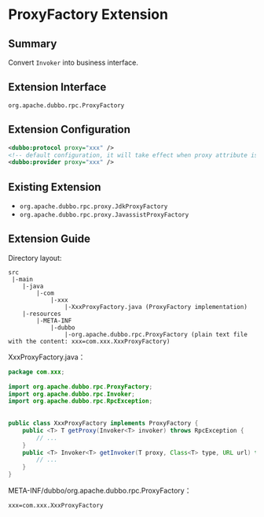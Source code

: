 # ProxyFactory Extension

## Summary

Convert `Invoker` into business interface.

## Extension Interface

`org.apache.dubbo.rpc.ProxyFactory`

## Extension Configuration

```xml
<dubbo:protocol proxy="xxx" />
<!-- default configuration, it will take effect when proxy attribute is not configured in <dubbo:protocol> -->
<dubbo:provider proxy="xxx" />
```

## Existing Extension

* `org.apache.dubbo.rpc.proxy.JdkProxyFactory`
* `org.apache.dubbo.rpc.proxy.JavassistProxyFactory`

## Extension Guide

Directory layout:

```
src
 |-main
    |-java
        |-com
            |-xxx
                |-XxxProxyFactory.java (ProxyFactory implementation)
    |-resources
        |-META-INF
            |-dubbo
                |-org.apache.dubbo.rpc.ProxyFactory (plain text file with the content: xxx=com.xxx.XxxProxyFactory)
```

XxxProxyFactory.java：

```java
package com.xxx;
 
import org.apache.dubbo.rpc.ProxyFactory;
import org.apache.dubbo.rpc.Invoker;
import org.apache.dubbo.rpc.RpcException;
 
 
public class XxxProxyFactory implements ProxyFactory {
    public <T> T getProxy(Invoker<T> invoker) throws RpcException {
        // ...
    }
    public <T> Invoker<T> getInvoker(T proxy, Class<T> type, URL url) throws RpcException {
        // ...
    }
}
```

META-INF/dubbo/org.apache.dubbo.rpc.ProxyFactory：

```properties
xxx=com.xxx.XxxProxyFactory
```
